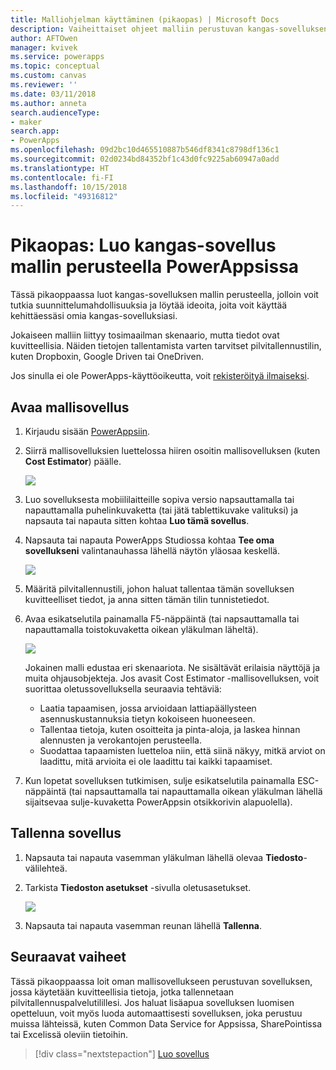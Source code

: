 ```yaml
---
title: Malliohjelman käyttäminen (pikaopas) | Microsoft Docs
description: Vaiheittaiset ohjeet malliin perustuvan kangas-sovelluksen luomiseen PowerAppsissa
author: AFTOwen
manager: kvivek
ms.service: powerapps
ms.topic: conceptual
ms.custom: canvas
ms.reviewer: ''
ms.date: 03/11/2018
ms.author: anneta
search.audienceType:
- maker
search.app:
- PowerApps
ms.openlocfilehash: 09d2bc10d465510887b546df8341c8798df136c1
ms.sourcegitcommit: 02d0234bd84352bf1c43d0fc9225ab60947a0add
ms.translationtype: HT
ms.contentlocale: fi-FI
ms.lasthandoff: 10/15/2018
ms.locfileid: "49316812"
---
```

# <a name="quickstart-create-a-canvas-app-from-a-sample-in-powerapps"></a>Pikaopas: Luo kangas-sovellus mallin perusteella PowerAppsissa
Tässä pikaoppaassa luot kangas-sovelluksen mallin perusteella, jolloin voit tutkia suunnittelumahdollisuuksia ja löytää ideoita, joita voit käyttää kehittäessäsi omia kangas-sovelluksiasi.

Jokaiseen malliin liittyy tosimaailman skenaario, mutta tiedot ovat kuvitteellisia. Näiden tietojen tallentamista varten tarvitset pilvitallennustilin, kuten Dropboxin, Google Driven tai OneDriven.

Jos sinulla ei ole PowerApps-käyttöoikeutta, voit [rekisteröityä ilmaiseksi](../signup-for-powerapps.md).

## <a name="open-a-sample-app"></a>Avaa mallisovellus
1. Kirjaudu sisään [PowerAppsiin](https://web.powerapps.com?utm_source=padocs&utm_medium=linkinadoc&utm_campaign=referralsfromdoc).

1. Siirrä mallisovelluksien luettelossa hiiren osoitin mallisovelluksen (kuten **Cost Estimator**) päälle.

    ![](./media/open-and-run-a-sample-app/cost-estimator.png)

1. Luo sovelluksesta mobiililaitteille sopiva versio napsauttamalla tai napauttamalla puhelinkuvaketta (tai jätä tablettikuvake valituksi) ja napsauta tai napauta sitten kohtaa **Luo tämä sovellus**.

1. Napsauta tai napauta PowerApps Studiossa kohtaa **Tee oma sovellukseni** valintanauhassa lähellä näytön yläosaa keskellä.

    ![](./media/open-and-run-a-sample-app/banner.png)

1. Määritä pilvitallennustili, johon haluat tallentaa tämän sovelluksen kuvitteelliset tiedot, ja anna sitten tämän tilin tunnistetiedot.

1. Avaa esikatselutila painamalla F5-näppäintä (tai napsauttamalla tai napauttamalla toistokuvaketta oikean yläkulman läheltä).

    ![](./media/open-and-run-a-sample-app/open-preview.png)

    Jokainen malli edustaa eri skenaariota. Ne sisältävät erilaisia näyttöjä ja muita ohjausobjekteja. Jos avasit Cost Estimator -mallisovelluksen, voit suorittaa oletussovelluksella seuraavia tehtäviä:

    - Laatia tapaamisen, jossa arvioidaan lattiapäällysteen asennuskustannuksia tietyn kokoiseen huoneeseen.
    - Tallentaa tietoja, kuten osoitteita ja pinta-aloja, ja laskea hinnan alennusten ja verokantojen perusteella.
    - Suodattaa tapaamisten luetteloa niin, että siinä näkyy, mitkä arviot on laadittu, mitä arvioita ei ole laadittu tai kaikki tapaamiset.
    
1. Kun lopetat sovelluksen tutkimisen, sulje esikatselutila painamalla ESC-näppäintä (tai napsauttamalla tai napauttamalla oikean yläkulman lähellä sijaitsevaa sulje-kuvaketta PowerAppsin otsikkorivin alapuolella).

## <a name="save-the-app"></a>Tallenna sovellus
1. Napsauta tai napauta vasemman yläkulman lähellä olevaa **Tiedosto**-välilehteä.

1. Tarkista **Tiedoston asetukset** -sivulla oletusasetukset.

    ![](./media/open-and-run-a-sample-app/app-settings.png)

1. Napsauta tai napauta vasemman reunan lähellä **Tallenna**. 

## <a name="next-steps"></a>Seuraavat vaiheet
Tässä pikaoppaassa loit oman mallisovellukseen perustuvan sovelluksen, jossa käytetään kuvitteellisia tietoja, jotka tallennetaan pilvitallennuspalvelutilillesi. Jos haluat lisäapua sovelluksen luomisen opetteluun, voit myös luoda automaattisesti sovelluksen, joka perustuu muissa lähteissä, kuten Common Data Service for Appsissa, SharePointissa tai Excelissä oleviin tietoihin.

> [!div class="nextstepaction"]
> [Luo sovellus](data-platform-create-app.md)
